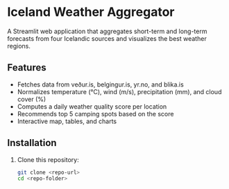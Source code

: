# Iceland Weather Aggregator

A Streamlit web application that aggregates short-term and long-term forecasts from four Icelandic sources and visualizes the best weather regions.

## Features
- Fetches data from veður.is, belgingur.is, yr.no, and blika.is
- Normalizes temperature (°C), wind (m/s), precipitation (mm), and cloud cover (%)
- Computes a daily weather quality score per location
- Recommends top 5 camping spots based on the score
- Interactive map, tables, and charts

## Installation

1. Clone this repository:
   ```bash
   git clone <repo-url>
   cd <repo-folder>
